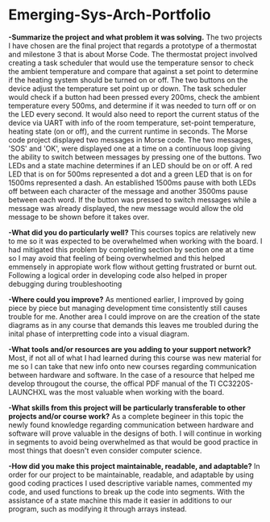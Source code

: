 # Emerging-Sys-Arch-Portfolio

**-Summarize the project and what problem it was solving.**
  The two projects I have chosen are the final project that regards a prototype of a thermostat and milestone 3 that is about Morse Code. The thermostat project involved creating a task scheduler that would use the temperature sensor to check the ambient temperature and compare that against a set point to determine if the heating system should be turned on or off. The two buttons on the device adjust the temperature set point up or down. The task scheduler would check if a button had been pressed every 200ms, check the ambient temperature every 500ms, and determine if it was needed to turn off or on the LED every second. It would also need to report the current status of the device via UART with info of the room temperature, set-point temperature, heating state (on or off), and the current runtime in seconds.
  The Morse code project displayed two messages in Morse code. The two messages, 'SOS' and 'OK', were displayed one at a time on a continuous loop giving the ability to switch between messages by pressing one of the buttons. Two LEDs and a state machine determines if an LED should be on or off. A red LED that is on for 500ms represented a dot and a green LED that is on for 1500ms represented a dash. An established 1500ms pause with both LEDs off between each character of the message and another 3500ms pause between each word. If the button was pressed to switch messages while a message was already displayed, the new message would allow the old message to be shown before it takes over.
  
**-What did you do particularly well?**
  This courses topics are relatively new to me so it was expected to be overwhelmed when working with the board. I had mitigated this problem by completing section by section one at a time so I may avoid that feeling of being overwhelmed and this helped emmensely in appropiate work flow without getting frustrated or burnt out. Following a logical order in developing code also helped in proper debugging during troubleshooting

**-Where could you improve?**
  As mentioned earlier, I improved by going piece by piece but managing development time consistently still causes trouble for me. Another area I could improve on are the creation of the state diagrams as in any course that demands this leaves me troubled during the inital phase of interpretting code into a visual diagram.
  
**-What tools and/or resources are you adding to your support network?**
  Most, if not all of what I had learned during this course was new material for me so I can take that new info onto new courses regarding communication between hardware and software. In the case of a resource that helped me develop througout the course, the offical PDF manual of the TI CC3220S-LAUNCHXL was the most valuable when working with the board.
    
**-What skills from this project will be particularly transferable to other projects and/or course work?**
  As a complete begineer in this topic the newly found knowledge regarding communication between hardware and software will prove valuable in the designs of both. I will continue in working in segments to avoid being overwhelmed as that would be good practice in most things that doesn't even consider computer science.
    
**-How did you make this project maintainable, readable, and adaptable?**
  In order for our project to be maintainable, readable, and adaptable by using good coding practices I used descriptive variable names, commented my code, and used functions to break up the code into segments. With the assistance of a state machine this made it easier in additions to our program, such as modifying it through arrays instead. 
